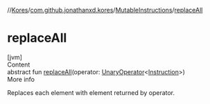 //[Kores](../../index.md)/[com.github.jonathanxd.kores](../index.md)/[MutableInstructions](index.md)/[replaceAll](replace-all.md)



# replaceAll  
[jvm]  
Content  
abstract fun [replaceAll](replace-all.md)(operator: [UnaryOperator](https://docs.oracle.com/javase/8/docs/api/java/util/function/UnaryOperator.html)<[Instruction](../-instruction/index.md)>)  
More info  


Replaces each element with element returned by operator.

  



